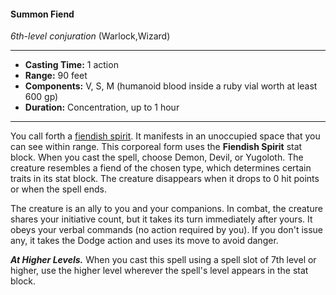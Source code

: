 #### Summon Fiend
*6th-level conjuration* (Warlock,Wizard)
___
- **Casting Time:** 1 action
- **Range:** 90 feet
- **Components:** V, S, M (humanoid blood inside a ruby vial worth at least 600 gp)
- **Duration:** Concentration, up to 1 hour
---
You call forth a [fiendish spirit](/Creatures/Spirit-Fiendish.md). It manifests in an unoccupied space that you can see within range. This corporeal form uses the **Fiendish Spirit** stat block. When you cast the spell, choose Demon, Devil, or Yugoloth. The creature resembles a fiend of the chosen type, which determines certain traits in its stat block. The creature disappears when it drops to 0 hit points or when the spell ends.

The creature is an ally to you and your companions. In combat, the creature shares your initiative count, but it takes its turn immediately after yours. It obeys your verbal commands (no action required by you). If you don't issue any, it takes the Dodge action and uses its move to avoid danger.

***At Higher Levels.*** When you cast this spell using a spell slot of 7th level or higher, use the higher level wherever the spell's level appears in the stat block.